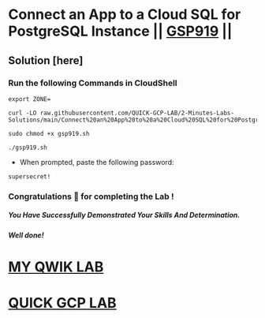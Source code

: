 # Connect an App to a Cloud SQL for PostgreSQL Instance || [GSP919](https://www.cloudskillsboost.google/focuses/57387?parent=catalog) ||

## Solution [here]

### Run the following Commands in CloudShell

```
export ZONE=
```
```
curl -LO raw.githubusercontent.com/QUICK-GCP-LAB/2-Minutes-Labs-Solutions/main/Connect%20an%20App%20to%20a%20Cloud%20SQL%20for%20PostgreSQL%20Instance/gsp919.sh

sudo chmod +x gsp919.sh

./gsp919.sh
```

* When prompted, paste the following password:
```
supersecret!
```

### Congratulations 🎉 for completing the Lab !

##### *You Have Successfully Demonstrated Your Skills And Determination.*

#### *Well done!*

# [MY QWIK LAB](https://www.youtube.com/@MyQwiklab)

# [QUICK GCP LAB](https://www.youtube.com/@quickgcplab)
